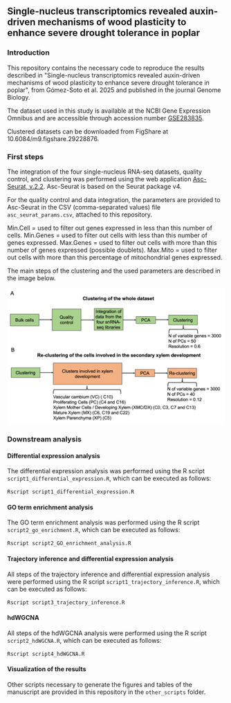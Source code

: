 ## Single-nucleus transcriptomics revealed auxin-driven mechanisms of wood plasticity to enhance severe drought tolerance in poplar

### Introduction

This repository contains the necessary code to reproduce the results described in "Single-nucleus transcriptomics revealed auxin-driven mechanisms of wood plasticity to enhance severe drought tolerance in poplar", from Gómez-Soto et al. 2025 and published in the journal Genome Biology.

The dataset used in this study is available at the NCBI Gene Expression Omnibus and are accessible through accession number [GSE283835](https://www.ncbi.nlm.nih.gov/geo/query/acc.cgi?acc=GSE283835).

Clustered datasets can be downloaded from FigShare at 10.6084/m9.figshare.29228876.

### First steps

The integration of the four single-nucleus RNA-seq datasets, quality control, and clustering was performed using the web application [Asc-Seurat, v.2.2](https://asc-seurat.readthedocs.io/en/latest/index.html). Asc-Seurat is based on the Seurat package v4. 

For the quality control and data integration, the parameters are provided to Asc-Seurat in the CSV (comma-separated values) file `asc_seurat_params.csv`, attached to this repository.

Min.Cell = used to filter out genes expressed in less than this number of cells.
Min.Genes = used to filter out cells with less than this number of genes expressed.
Max.Genes = used to filter out cells with more than this number of genes expressed (possible doublets).
Max.Mito = used to filter out cells with more than this percentage of mitochondrial genes expressed.

The main steps of the clustering and the used parameters are described in the image below.

![Asc-Seurat workflow](asc_seurat-workflow.png)

### Downstream analysis

#### Differential expression analysis

The differential expression analysis was performed using the R script `script1_differential_expression.R`, which can be executed as follows:

```terminal
Rscript script1_differential_expression.R
```

#### GO term enrichment analysis

The GO term enrichment analysis was performed using the R script `script2_go_enrichment.R`, which can be executed as follows:

```
Rscript script2_GO_enrichment_analysis.R
```

#### Trajectory inference and differential expression analysis

All steps of the trajectory inference and differential expression analysis were performed using the R script `script1_trajectory_inference.R`, which can be executed as follows:

```terminal
Rscript script3_trajectory_inference.R
```

#### hdWGCNA

All steps of the hdWGCNA analysis were performed using the R script `script2_hdWGCNA.R`, which can be executed as follows:

```terminal
Rscript script4_hdWGCNA.R
```

#### Visualization of the results

Other scripts necessary to generate the figures and tables of the manuscript are provided in this repository in the `other_scripts` folder. 
